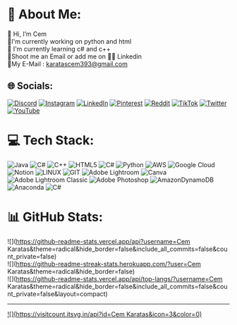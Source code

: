 # 💫 About Me:
👋 Hi, I’m Cem<br>👀I'm currently working on python and html<br>🌱 I'm currently learning c# and c++<br>📩Shoot me an Email or add me on 👨‍💻 Linkedin<br>📩My E-Mail : karatascem393@gmail.com

## 🌐 Socials:
[![Discord](https://img.shields.io/badge/Discord-%237289DA.svg?logo=discord&logoColor=white)](https://discord.gg/Cem_ka#7058) [![Instagram](https://img.shields.io/badge/Instagram-%23E4405F.svg?logo=Instagram&logoColor=white)](https://instagram.com/CMK_009) [![LinkedIn](https://img.shields.io/badge/LinkedIn-%230077B5.svg?logo=linkedin&logoColor=white)](https://linkedin.com/in/cmk9) [![Pinterest](https://img.shields.io/badge/Pinterest-%23E60023.svg?logo=Pinterest&logoColor=white)](https://pinterest.com/@karatascem393) [![Reddit](https://img.shields.io/badge/Reddit-%23FF4500.svg?logo=Reddit&logoColor=white)](https://reddit.com/user/u/CMK_009) [![TikTok](https://img.shields.io/badge/TikTok-%23000000.svg?logo=TikTok&logoColor=white)](https://tiktok.com/@qubit256) [![Twitter](https://img.shields.io/badge/Twitter-%231DA1F2.svg?logo=Twitter&logoColor=white)](https://twitter.com/#009cmk) [![YouTube](https://img.shields.io/badge/YouTube-%23FF0000.svg?logo=YouTube&logoColor=white)](https://youtube.com/@@cem6242) 


# 💻 Tech Stack:
![Java](https://img.shields.io/badge/java-%23ED8B00.svg?style=flat&logo=openjdk&logoColor=white) ![C#](https://img.shields.io/badge/c%23-%23239120.svg?style=flat&logo=c-sharp&logoColor=white) ![C++](https://img.shields.io/badge/c++-%2300599C.svg?style=flat&logo=c%2B%2B&logoColor=white) ![HTML5](https://img.shields.io/badge/html5-%23E34F26.svg?style=flat&logo=html5&logoColor=white) ![C#](https://img.shields.io/badge/c%23-%23239120.svg?style=flat&logo=c-sharp&logoColor=white) ![Python](https://img.shields.io/badge/python-3670A0?style=flat&logo=python&logoColor=ffdd54) ![AWS](https://img.shields.io/badge/AWS-%23FF9900.svg?style=flat&logo=amazon-aws&logoColor=white) ![Google Cloud](https://img.shields.io/badge/GoogleCloud-%234285F4.svg?style=flat&logo=google-cloud&logoColor=white) ![Notion](https://img.shields.io/badge/Notion-%23000000.svg?style=flat&logo=notion&logoColor=white) ![LINUX](https://img.shields.io/badge/Linux-FCC624?style=flat&logo=linux&logoColor=black) ![GIT](https://img.shields.io/badge/Git-fc6d26?style=flat&logo=git&logoColor=white) ![Adobe Lightroom](https://img.shields.io/badge/Adobe%20Lightroom-31A8FF.svg?style=flat&logo=Adobe%20Lightroom&logoColor=white) ![Canva](https://img.shields.io/badge/Canva-%2300C4CC.svg?style=flat&logo=Canva&logoColor=white) ![Adobe Lightroom Classic](https://img.shields.io/badge/Adobe%20Lightroom%20Classic-31A8FF.svg?style=flat&logo=Adobe%20Lightroom%20Classic&logoColor=white) ![Adobe Photoshop](https://img.shields.io/badge/adobe%20photoshop-%2331A8FF.svg?style=flat&logo=adobe%20photoshop&logoColor=white) ![AmazonDynamoDB](https://img.shields.io/badge/Amazon%20DynamoDB-4053D6?style=flat&logo=Amazon%20DynamoDB&logoColor=white) ![Anaconda](https://img.shields.io/badge/Anaconda-%2344A833.svg?style=flat&logo=anaconda&logoColor=white) ![C#](https://img.shields.io/badge/c%23-%23239120.svg?style=flat&logo=c-sharp&logoColor=white)
# 📊 GitHub Stats:
![](https://github-readme-stats.vercel.app/api?username=Cem Karatas&theme=radical&hide_border=false&include_all_commits=false&count_private=false)<br/>
![](https://github-readme-streak-stats.herokuapp.com/?user=Cem Karatas&theme=radical&hide_border=false)<br/>
![](https://github-readme-stats.vercel.app/api/top-langs/?username=Cem Karatas&theme=radical&hide_border=false&include_all_commits=false&count_private=false&layout=compact)

---
[![](https://visitcount.itsvg.in/api?id=Cem Karatas&icon=3&color=0)](https://visitcount.itsvg.in)

<!-- Proudly created with GPRM ( https://gprm.itsvg.in ) -->
